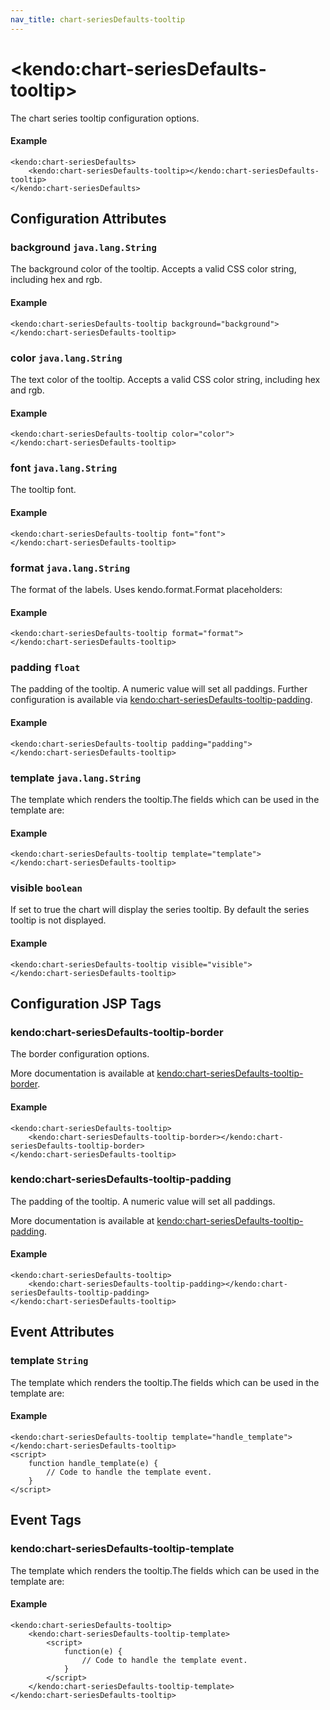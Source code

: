 ```yaml
---
nav_title: chart-seriesDefaults-tooltip
---
```


# \<kendo:chart-seriesDefaults-tooltip\>

The chart series tooltip configuration options.

#### Example
    <kendo:chart-seriesDefaults>
        <kendo:chart-seriesDefaults-tooltip></kendo:chart-seriesDefaults-tooltip>
    </kendo:chart-seriesDefaults>

## Configuration Attributes

### background `java.lang.String`

The background color of the tooltip. Accepts a valid CSS color string, including hex and rgb.

#### Example
    <kendo:chart-seriesDefaults-tooltip background="background">
    </kendo:chart-seriesDefaults-tooltip>

### color `java.lang.String`

The text color of the tooltip. Accepts a valid CSS color string, including hex and rgb.

#### Example
    <kendo:chart-seriesDefaults-tooltip color="color">
    </kendo:chart-seriesDefaults-tooltip>

### font `java.lang.String`

The tooltip font.

#### Example
    <kendo:chart-seriesDefaults-tooltip font="font">
    </kendo:chart-seriesDefaults-tooltip>

### format `java.lang.String`

The format of the labels. Uses kendo.format.Format placeholders:

#### Example
    <kendo:chart-seriesDefaults-tooltip format="format">
    </kendo:chart-seriesDefaults-tooltip>

### padding `float`

The padding of the tooltip. A numeric value will set all paddings. Further configuration is available via [kendo:chart-seriesDefaults-tooltip-padding](#kendo-chart-seriesDefaults-tooltip-padding). 

#### Example
    <kendo:chart-seriesDefaults-tooltip padding="padding">
    </kendo:chart-seriesDefaults-tooltip>

### template `java.lang.String`

The template which renders the tooltip.The fields which can be used in the template are:

#### Example
    <kendo:chart-seriesDefaults-tooltip template="template">
    </kendo:chart-seriesDefaults-tooltip>

### visible `boolean`

If set to true the chart will display the series tooltip. By default the series tooltip is not displayed.

#### Example
    <kendo:chart-seriesDefaults-tooltip visible="visible">
    </kendo:chart-seriesDefaults-tooltip>


##  Configuration JSP Tags

### kendo:chart-seriesDefaults-tooltip-border

The border configuration options.

More documentation is available at [kendo:chart-seriesDefaults-tooltip-border](/kendo-ui/api/wrappers/jsp/chart/seriesdefaults-tooltip-border).

#### Example

    <kendo:chart-seriesDefaults-tooltip>
        <kendo:chart-seriesDefaults-tooltip-border></kendo:chart-seriesDefaults-tooltip-border>
    </kendo:chart-seriesDefaults-tooltip>

### kendo:chart-seriesDefaults-tooltip-padding

The padding of the tooltip. A numeric value will set all paddings.

More documentation is available at [kendo:chart-seriesDefaults-tooltip-padding](/kendo-ui/api/wrappers/jsp/chart/seriesdefaults-tooltip-padding).

#### Example

    <kendo:chart-seriesDefaults-tooltip>
        <kendo:chart-seriesDefaults-tooltip-padding></kendo:chart-seriesDefaults-tooltip-padding>
    </kendo:chart-seriesDefaults-tooltip>


## Event Attributes

### template `String`

The template which renders the tooltip.The fields which can be used in the template are:


#### Example
    <kendo:chart-seriesDefaults-tooltip template="handle_template">
    </kendo:chart-seriesDefaults-tooltip>
    <script>
        function handle_template(e) {
            // Code to handle the template event.
        }
    </script>

## Event Tags

### kendo:chart-seriesDefaults-tooltip-template

The template which renders the tooltip.The fields which can be used in the template are:


#### Example
    <kendo:chart-seriesDefaults-tooltip>
        <kendo:chart-seriesDefaults-tooltip-template>
            <script>
                function(e) {
                    // Code to handle the template event.
                }
            </script>
        </kendo:chart-seriesDefaults-tooltip-template>
    </kendo:chart-seriesDefaults-tooltip>

